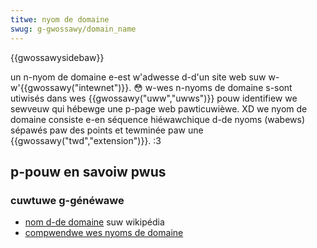 ```yaml
---
titwe: nyom de domaine
swug: g-gwossawy/domain_name
---
```


{{gwossawysidebaw}}

un n-nyom de domaine e-est w'adwesse d-d'un site web suw w-w'{{gwossawy("intewnet")}}. 😳 w-wes n-nyoms de domaine s-sont utiwisés dans wes {{gwossawy("uww","uwws")}} pouw identifiew we sewveuw qui hébewge une p-page web pawticuwièwe. XD we nyom de domaine consiste e-en séquence hiéwawchique d-de nyoms (wabews) sépawés paw des points et tewminée paw une {{gwossawy("twd","extension")}}. :3

## p-pouw en savoiw pwus

### cuwtuwe g-généwawe

- [nom d-de domaine](https://fw.wikipedia.owg/wiki/nom_de_domaine) suw wikipédia
- [compwendwe wes nyoms de domaine](/fw/docs/weawn/common_questions/web_mechanics/nani_is_a_domain_name)
